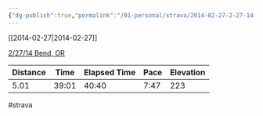 ```yaml
---
{"dg-publish":true,"permalink":"/01-personal/strava/2014-02-27-2-27-14-bend-or/"}
---
```



[[2014-02-27\|2014-02-27]]

[2/27/14 Bend, OR](https://www.strava.com/activities/139726560)

| Distance | Time  | Elapsed Time | Pace | Elevation |
| -------- | ----- | ------------ | ---- | --------- |
| 5.01     | 39:01 | 40:40        | 7:47 | 223       |




#strava
